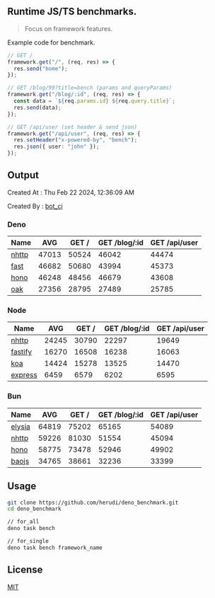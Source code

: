 ## Runtime JS/TS benchmarks.

> Focus on framework features.

Example code for benchmark.
```ts
// GET /
framework.get("/", (req, res) => {
  res.send("home");
});

// GET /blog/99?title=bench (params and queryParams)
framework.get("/blog/:id", (req, res) => {
  const data = `${req.params.id} ${req.query.title}`;
  res.send(data);
});

// GET /api/user (set header & send json)
framework.get("/api/user", (req, res) => {
  res.setHeader("x-powered-by", "bench");
  res.json({ user: "john" });
});
```

## Output
Created At : Thu Feb 22 2024, 12:36:09 AM

Created By : [bot_ci](https://github.com/herudi/deno_benchmarks/commits?author=github-actions%5Bbot%5D)


### Deno
|Name|AVG|GET /|GET /blog/:id|GET /api/user|
|----|----|----|----|----|
|[nhttp](https://github.com/nhttp/nhttp)|47013|50524|46042|44474|
|[fast](https://github.com/danteissaias/fast)|46682|50680|43994|45373|
|[hono](https://github.com/honojs/hono)|46248|48456|46679|43608|
|[oak](https://github.com/oakserver/oak)|27356|28795|27489|25785|
  


### Node
|Name|AVG|GET /|GET /blog/:id|GET /api/user|
|----|----|----|----|----|
|[nhttp](https://github.com/nhttp/nhttp)|24245|30790|22297|19649|
|[fastify](https://github.com/fastify/fastify)|16270|16508|16238|16063|
|[koa](https://github.com/koajs/koa)|14424|15278|13525|14470|
|[express](https://github.com/expressjs/express)|6459|6579|6202|6595|
  


### Bun
|Name|AVG|GET /|GET /blog/:id|GET /api/user|
|----|----|----|----|----|
|[elysia](https://github.com/elysiajs/elysia)|64819|75202|65165|54089|
|[nhttp](https://github.com/nhttp/nhttp)|59226|81030|51554|45094|
|[hono](https://github.com/honojs/hono)|58775|73478|52946|49902|
|[baojs](https://github.com/mattreid1/baojs)|34765|38661|32236|33399|
  



## Usage

```bash
git clone https://github.com/herudi/deno_benchmark.git
cd deno_benchmark

// for_all
deno task bench

// for_single
deno task bench framework_name
```

## License

[MIT](LICENSE)

